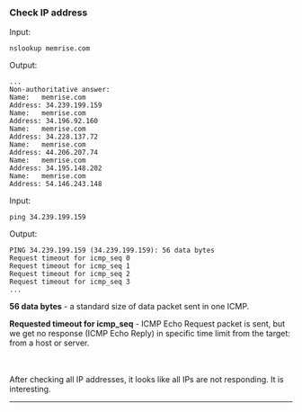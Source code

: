 ### Check IP address 

Input:
```
nslookup memrise.com
```

Output:
```
...
Non-authoritative answer:
Name:   memrise.com
Address: 34.239.199.159
Name:   memrise.com
Address: 34.196.92.160
Name:   memrise.com
Address: 34.228.137.72
Name:   memrise.com
Address: 44.206.207.74
Name:   memrise.com
Address: 34.195.148.202
Name:   memrise.com
Address: 54.146.243.148
```

Input:
```
ping 34.239.199.159
```

Output:
```
PING 34.239.199.159 (34.239.199.159): 56 data bytes
Request timeout for icmp_seq 0
Request timeout for icmp_seq 1
Request timeout for icmp_seq 2
Request timeout for icmp_seq 3
...
```

**56 data bytes** - a standard size of data packet sent in one ICMP.

**Requested timeout for icmp_seq** - ICMP Echo Request packet is sent, but we get no response (ICMP Echo Reply) in specific time limit from the target: from a host or server.

<br></br>
After checking all IP addresses, it looks like all IPs are not responding. It is interesting.
___